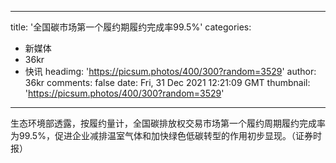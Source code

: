
---
title: '全国碳市场第一个履约期履约完成率99.5%'
categories: 
 - 新媒体
 - 36kr
 - 快讯
headimg: 'https://picsum.photos/400/300?random=3529'
author: 36kr
comments: false
date: Fri, 31 Dec 2021 12:21:09 GMT
thumbnail: 'https://picsum.photos/400/300?random=3529'
---

<div>   
生态环境部透露，按履约量计，全国碳排放权交易市场第一个履约周期履约完成率为99.5%，促进企业减排温室气体和加快绿色低碳转型的作用初步显现。（证券时报）  
</div>
            